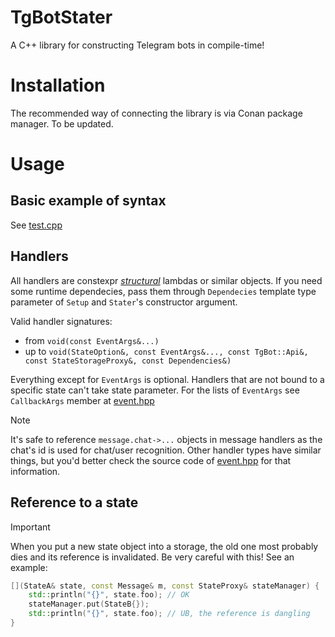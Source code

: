 # TgBotStater
A C++ library for constructing Telegram bots in compile-time!

# Installation
The recommended way of connecting the library is via Conan package manager. To be updated.

# Usage
## Basic example of syntax
See [test.cpp](test_package/test.cpp)

## Handlers
All handlers are constexpr [_structural_](https://en.cppreference.com/w/cpp/language/template_parameters) lambdas or similar objects.
If you need some runtime dependecies, pass them through `Dependecies` template type parameter of `Setup` and `Stater`'s constructor argument.

Valid handler signatures:
 * from `void(const EventArgs&...)`
 * up to `void(StateOption&, const EventArgs&..., const TgBot::Api&, const StateStorageProxy&, const Dependencies&)`

Everything except for `EventArgs` is optional.
Handlers that are not bound to a specific state can't take state parameter.
For the lists of `EventArgs` see `CallbackArgs` member at [event.hpp](include/tg_stater/handler/event.hpp)

> [!NOTE]
> It's safe to reference `message.chat->...` objects in message handlers as the chat's id is used for chat/user recognition.
> Other handler types have similar things, but you'd better check the source code of [event.hpp](include/tg_stater/handler/event.hpp) for that information.

## Reference to a state

> [!IMPORTANT]
> When you put a new state object into a storage, the old one most probably dies and its reference is invalidated.
> Be very careful with this! See an example:
```cpp
[](StateA& state, const Message& m, const StateProxy& stateManager) {
    std::println("{}", state.foo); // OK
    stateManager.put(StateB{});
    std::println("{}", state.foo); // UB, the reference is dangling
}
```
